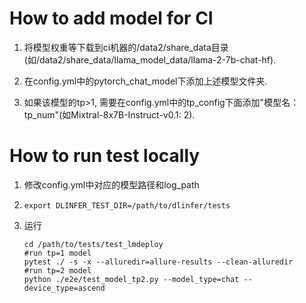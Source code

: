# How to add model for CI
1. 将模型权重等下载到ci机器的/data2/share_data目录(如/data2/share_data/llama_model_data/llama-2-7b-chat-hf).

2. 在config.yml中的pytorch_chat_model下添加上述模型文件夹.   

3. 如果该模型的tp>1, 需要在config.yml中的tp_config下面添加"模型名：tp_num"(如Mixtral-8x7B-Instruct-v0.1: 2).  

# How to run test locally

1. 修改config.yml中对应的模型路径和log_path

2. `export DLINFER_TEST_DIR=/path/to/dlinfer/tests`

3. 运行
   ```
   cd /path/to/tests/test_lmdeploy
   #run tp=1 model
   pytest ./ -s -x --alluredir=allure-results --clean-alluredir
   #run tp=2 model
   python ./e2e/test_model_tp2.py --model_type=chat --device_type=ascend
   ```
